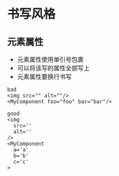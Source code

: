 # 书写风格
## 元素属性
* 元素属性使用单引号包裹
* 可以将该写的属性全部写上
* 元素属性要换行书写
```
bad
<img src="" alt=""/>
<MyComponent foo="foo" bar="bar"/>

good
<img 
  src=''
  alt=''
/>
<MyComponent
  a='a'
  b='b'
  c='c'
>
```